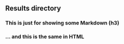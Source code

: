 ## Results directory

### This is just for showing some Markdown (h3)
<h3>... and this is the same in HTML</h3>
